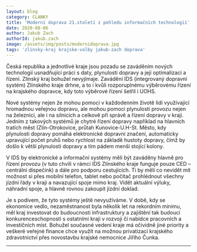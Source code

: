 ```yaml
---
layout: blog
category: CLANKY
title: 'Moderní doprava 21.století z pohledu informačních technologií'
date: 2020-08-06
author: Jakub Zach
authorId: jakub.zach
image: /assets/img/posts/modernidoprava.jpg
tags: 'zlinsky-kraj krajske-volby jakub-zach doprava'
---
```

Česká republika a jednotlivé kraje jsou pozadu se zaváděním nových technologií usnadňující práci s daty, plynulosti dopravy a její optimalizaci a řízení. Zlínský kraj bohužel nevyjímaje. Zavádění IDS (integrovaný dopravní systém) Zlínského kraje drhne, a to i kvůli rozporuplnému výběrovému řízení na krajského dopravce, kdy toto výběrové řízení šetřil i UOHS. 

Nové systémy nejen že mohou pomoci v každodenním životě lidí využívající hromadnou veřejnou dopravu, ale mohou pomoci plynulosti provozu nejen na železnici, ale i na silnicích a celkově při správě a řízení dopravy v kraji. Jedním z takových systémů je chytré řízení dopravy například na hlavních tratích měst (Zlín-Otrokovice, průtah Kunovice-U.H-St. Město, kdy plynulosti dopravy pomáhá elektronické dopravní značení, automaticky upravující počet pruhů nebo rychlost na základě hustoty dopravy, čímž by došlo k větší plynulosti dopravy a tím pádem menší stojící kolony. 

V IDS by elektronické a informační systémy měli být zaváděny hlavně pro řízení provozu (v tuto chvíli v rámci IDS Zlínského kraje funguje pouze CED – centrální dispečink) a dále pro podporu cestujících. Ti by měli co nevidět mít možnost si přes mobilní telefon, tablet nebo počítač prohlédnout všechny jízdní řády v kraji a navazující spoje mimo kraj. Vidět aktuální výluky, náhradní spoje, a hlavně rovnou zakoupit jízdní doklad. 

Je s podivem, že tyto systémy ještě nevyužíváme. V době, kdy se ekonomice vedlo, nezaměstnanost byla několik let na rekordním minimu, měl kraj investovat do budoucnosti infrastruktury a zajištění tak budoucí konkurenceschopnosti s ostatními kraji v rozvoji či nabídce pracovních a investičních míst. Bohužel současné vedení kraje má očividně jiné priority a veškeré veřejné finance chce využít na možnou privatizaci krajského zdravotnictví přes novostavbu krajské nemocnice Jiřího Čunka. 

---
